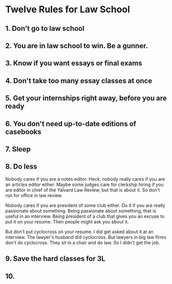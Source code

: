 # Twelve Rules for Law School

## 1. Don't go to law school

## 2. You are in law school to win. Be a gunner.

## 3. Know if you want essays or final exams

## 4. Don't take too many essay classes at once

## 5. Get your internships right away, before you are ready

## 6. You don't need up-to-date editions of casebooks

## 7. Sleep

## 8. Do less

Nobody cares if you are a notes editor. Heck, nobody really cares if you are an articles editor either. Maybe some judges care for clerkship hiring if you are editor in chief of the Yalvard Law Review, but that is about it. So don't run for office in law review.

Nobody cares if you are president of some club either. Do it if you are really passionate about something. Being passionate about something, that is useful in an interview. Being 
president of a club that gives you an excuse to put it on your resume. Then people might 
ask you about it.

But don't put cyclocross on your resume. I did get asked about it at an interview. The lawyer's husband did cyclocross. But lawyers in big law firms don't do cyclocross. They sit in a chair and do law. So I didn't get the job.

## 9. Save the hard classes for 3L

## 10.
